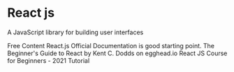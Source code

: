 # React js

A JavaScript library for building user interfaces

<ResourceGroupTitle>Free Content</ResourceGroupTitle>
<BadgeLink badgeText='Read' href='https://reactjs.org/'>React.js Official Documentation is good starting point.</BadgeLink>
<BadgeLink badgeText='Course' href='https://egghead.io/courses/the-beginner-s-guide-to-react'>The Beginner's Guide to React by Kent C. Dodds on egghead.io</BadgeLink>
<BadgeLink badgeText='Watch' href='https://youtu.be/nTeuhbP7wdE'>React JS Course for Beginners - 2021 Tutorial</BadgeLink>
